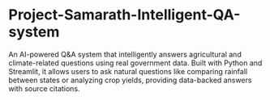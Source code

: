 # Project-Samarath-Intelligent-QA-system
An AI-powered Q&amp;A system that intelligently answers agricultural and climate-related questions using real government data. Built with Python and Streamlit, it allows users to ask natural questions like comparing rainfall between states or analyzing crop yields, providing data-backed answers with source citations.
